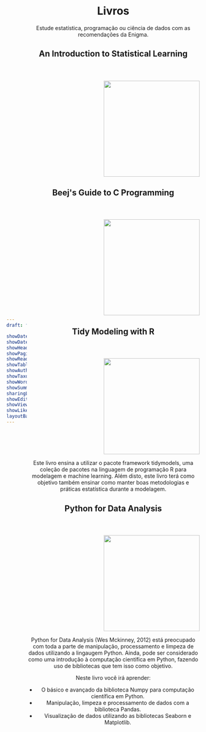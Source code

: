 ```yaml
---
draft: false

showDate : false
showDateUpdated: false
showHeadingAnchors: false
showPagination: false
showReadingTime: false
showTableOfContents: true
showAuthor: false
showTaxonomies: false 
showWordCount: false
showSummary: false
sharingLinks: false
showEdit: false
showViews: false
showLikes: false
layoutBackgroundHeaderSpace: false
---
```


<style>

    body {
        display: flex;
        align-items: center;
    }

    img {
        margin-left: 200px;
        margin-top: 40px;
    }

    .description {
        margin-bottom: 25px;
    }

</style>

<header id="title-block-header" class="quarto-title-block default">
<div class="quarto-title">
<h1 class="title">Livros</h1>
</div>

<div>
  <div class="description">
    Estude estatística, programação ou ciência de dados com as recomendações da Enigma.
  </div>
</div>

<main>
</main>
<h2>An Introduction to Statistical Learning</h2>

<img src="https://images.squarespace-cdn.com/content/v1/5ff2adbe3fe4fe33db902812/1611294680091-25SIDM9AHA8ECIFFST23/Screen+Shot+2021-01-21+at+11.02.06+AM.png" width="250" />

<h2>Beej's Guide to C Programming</h2>

<img src="https://miro.medium.com/v2/resize:fit:750/0*jqimsO8ur433dMls.jpg" width="250" />

<h2>Tidy Modeling with R</h2>

<img src="https://www.tmwr.org/images/cover.png" width="250" />

Este livro ensina a utilizar o pacote framework tidymodels, uma coleção de pacotes na linguagem de programação R para modelagem e machine learning. Além disto, este livro terá como objetivo também ensinar como manter boas metodologias e práticas estatística durante a modelagem.

<h2>Python for Data Analysis</h2>

<img src="https://wesmckinney.com/book/images/cover.png" width="250" />

Python for Data Analysis (Wes Mckinney, 2012) está preocupado com toda a parte de manipulação, processamento e limpeza de dados utilizando a lingaugem Python. Ainda, pode ser considerado como uma introdução à computação científica em Python, fazendo uso de bibliotecas que tem isso como objetivo.

Neste livro você irá aprender:

-   O básico e avançado da biblioteca Numpy para computação científica em Python.
-   Manipulação, limpeza e processamento de dados com a biblioteca Pandas.
-   Visualização de dados utilizando as bibliotecas Seaborn e Matplotlib.
